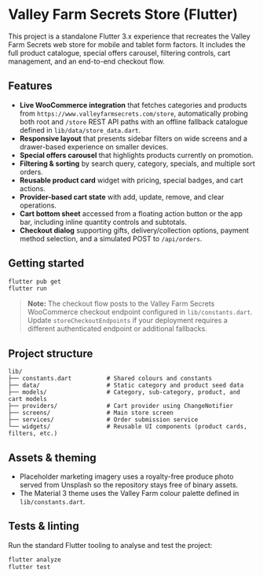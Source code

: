 # Valley Farm Secrets Store (Flutter)

This project is a standalone Flutter 3.x experience that recreates the Valley
Farm Secrets web store for mobile and tablet form factors. It includes the full
product catalogue, special offers carousel, filtering controls, cart
management, and an end-to-end checkout flow.

## Features

- **Live WooCommerce integration** that fetches categories and products from
  `https://www.valleyfarmsecrets.com/store`, automatically probing both root and
  `/store` REST API paths with an offline fallback catalogue defined in
  `lib/data/store_data.dart`.
- **Responsive layout** that presents sidebar filters on wide screens and a
  drawer-based experience on smaller devices.
- **Special offers carousel** that highlights products currently on promotion.
- **Filtering & sorting** by search query, category, specials, and multiple
  sort orders.
- **Reusable product card** widget with pricing, special badges, and cart
  actions.
- **Provider-based cart state** with add, update, remove, and clear
  operations.
- **Cart bottom sheet** accessed from a floating action button or the app bar,
  including inline quantity controls and subtotals.
- **Checkout dialog** supporting gifts, delivery/collection options, payment
  method selection, and a simulated POST to `/api/orders`.

## Getting started

```sh
flutter pub get
flutter run
```

> **Note:** The checkout flow posts to the Valley Farm Secrets WooCommerce
> checkout endpoint configured in `lib/constants.dart`. Update
> `storeCheckoutEndpoints` if your deployment requires a different authenticated
> endpoint or additional fallbacks.

## Project structure

```
lib/
├── constants.dart          # Shared colours and constants
├── data/                   # Static category and product seed data
├── models/                 # Category, sub-category, product, and cart models
├── providers/              # Cart provider using ChangeNotifier
├── screens/                # Main store screen
├── services/               # Order submission service
└── widgets/                # Reusable UI components (product cards, filters, etc.)
```

## Assets & theming

- Placeholder marketing imagery uses a royalty-free produce photo served from
  Unsplash so the repository stays free of binary assets.
- The Material 3 theme uses the Valley Farm colour palette defined in
  `lib/constants.dart`.

## Tests & linting

Run the standard Flutter tooling to analyse and test the project:

```sh
flutter analyze
flutter test
```
